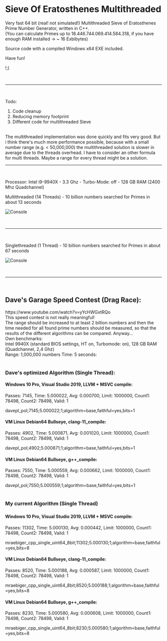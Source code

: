 # Sieve Of Eratosthenes Multithreaded
Very fast 64 bit (real! not simulated!) Multithreaded Sieve of Eratosthenes Prime Number Generator, written in C++. <br>
(You can calculate Primes up to 18.446.744.069.414.584.318, if you have enough RAM installed -> ~ 16 Exbibytes)

Source code with a compiled Windows x64 EXE included.

Have fun!

!;)

<br>
<hr>
<br>

Todo:
1. Code cleanup
2. Reducing memory footprint
3. Different code for multithreaded Sieve
<br>
The multithreaded implementation was done quickly and fits very good.
But i think there's much more performance possible, because with a small number range (e.g. < 50,000,000) the multithreaded solution is slower in average due to the threads overhead. I have to consider an other formula for multi threads. Maybe a range for every thread might be a solution.
<br>
<hr>
<br>

Processor: Intel i9-9940X - 3.3 Ghz - Turbo-Mode: off - 128 GB RAM (2400 Mhz Quadchannel)

Multithreaded (14 Threads) - 10 billion numbers searched for Primes in about 13 seconds

![Console](https://github.com/bformless/Prime-Number-Generator-Win64/blob/main/Picture_2021-11-16.jpg)

<br>
<hr>
<br>

Singlethreaded (1 Thread) - 10 billion numbers searched for Primes in about 67 seconds

![Console](https://github.com/bformless/Prime-Number-Generator-Win64/blob/main/Picture_2021-11-16_ST.jpg)

<br>
<hr>
<br>

<h2>Dave's Garage Speed Contest (Drag Race):</h2>
https://www.youtube.com/watch?v=yYcHWGxtRQo
<br>
This speed contest is not really meaningful!<br>The range should be increased to at least 2 billion numbers and then the time needed for all found prime numbers should be measured, so that the results of the different algorithms can be compared. Anyway...
<br>
Own benchmarks:
<br>
Intel 9940X (standard BIOS settings, HT on, Turbomode: on), 128 GB RAM (Quadchannel, 2,4 Ghz)
<br>
Range: 1,000,000 numbers  Time: 5 seconds:
<br>
<br>
<h3>Dave's optimized Algorithm (Single Thread):</h3>
<h4>Windows 10 Pro, Visual Studio 2019, LLVM + MSVC compile:</h4>
Passes: 7145, Time: 5.000022, Avg: 0.000700, Limit: 1000000, Count1: 78498, Count2: 78498, Valid: 1

davepl_pol;7145;5.000022;1;algorithm=base,faithful=yes,bits=1
<br>
<h4>VM Linux Debian64 Bullseye, clang-11_compile:</h4>
Passes: 4902, Time: 5.000871, Avg: 0.001020, Limit: 1000000, Count1: 78498, Count2: 78498, Valid: 1

davepl_pol;4902;5.000871;1;algorithm=base,faithful=yes,bits=1
<br>
<h4>VM Linux Debian64 Bullseye, g++_compile:</h4>
Passes: 7550, Time: 5.000559, Avg: 0.000662, Limit: 1000000, Count1: 78498, Count2: 78498, Valid: 1

davepl_pol;7550;5.000559;1;algorithm=base,faithful=yes,bits=1
<br>
<br>
<h3>My current Algorithm (Single Thread)<h3>
<h4>Windows 10 Pro, Visual Studio 2019, LLVM + MSVC compile:</h4>
Passes: 11302, Time: 5.000130, Avg: 0.000442, Limit: 1000000, Count1: 78498, Count2: 78498, Valid: 1

mraebiger_cpp_single_uint64_8bit;11302;5.000130;1;algorithm=base,faithful=yes,bits=8
<br>
<h4>VM Linux Debian64 Bullseye, clang-11_compile:</h4>
Passes: 8520, Time: 5.000188, Avg: 0.000587, Limit: 1000000, Count1: 78498, Count2: 78498, Valid: 1

mraebiger_cpp_single_uint64_8bit;8520;5.000188;1;algorithm=base,faithful=yes,bits=8
<br>
<h4>VM Linux Debian64 Bullseye, g++_compile:</h4>
Passes: 8230, Time: 5.000580, Avg: 0.000608, Limit: 1000000, Count1: 78498, Count2: 78498, Valid: 1

mraebiger_cpp_single_uint64_8bit;8230;5.000580;1;algorithm=base,faithful=yes,bits=8
